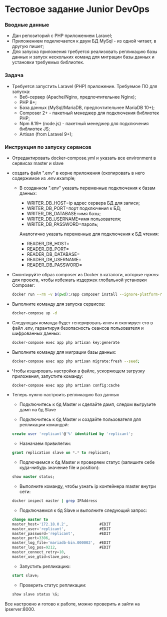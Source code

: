 # Тестовое задание Junior DevOps

### Вводные данные
*	Дан репозиторий с PHP приложением Laravel;
*	Приложением подключается к двум БД MySql - из одной читает, в другую пишет;
*   Для запуска приложения требуется реализовать репликацию базы данных и запуск нескольких команд для миграции базы данных и установки требуемых библиотек.


### Задача
* Требуется запустить Laravel (PHP) приложение. Требуемое ПО для запуска:
    * Веб-сервер (Apache/Nginx, предпочтительнее Nginx);
    * PHP 8+;
    * База данных (MySql/MariaDB, предпочтительнее MariaDB 10+);
    * Composer 2+ - пакетный менеджер для подключения библиотек PHP;
    * Npm 8.19+ (node.js) - пакетный менеджер для подключения библиотек JS;
    * Artisan (from Laravel 9+);
    
### Инструкция по запуску сервисов
* Отредактировать docker-compose.yml и указать все environment в сервисах master и slave
* создать файл ".env" в корне приложения (скопировать в него содержимое из .env.example;
    * В созданном ".env" указать переменные подключения к базам данных:
        * WRITER_DB_HOST=ip адрес сервера БД для записи;
        * WRITER_DB_PORT=порт подключения к БД;
        * WRITER_DB_DATABASE=имя базы;
        * WRITER_DB_USERNAME=имя пользователя;
        * WRITER_DB_PASSWORD=пароль;

        Аналогично указать переменные для подключения к БД чтения:
        * READER_DB_HOST=
        * READER_DB_PORT=
        * READER_DB_DATABASE=
        * READER_DB_USERNAME=
        * READER_DB_PASSWORD=
   
* Cмонтируйте образ composer из Docker в каталоги, которые нужны для проекта, чтобы избежать издержек глобальной установки Composer:

    ```Bash 
    docker run --rm -v $(pwd):/app composer install --ignore-platform-reqs
    ```
* Выполните команду для запуска сервисов:

    ```Bash
    docker-compose up -d
    ```

* Следующая команда будет генерировать ключ и скопирует его в файл .env, гарантируя безопасность сеансов пользователя и шифрованных данных:

    ```Bash
    docker-compose exec app php artisan key:generate
    ```
       
* Выполните команду для миграции базы данных:

    ```Bash
    docker-compose exec app php artisan migrate:fresh --seed;
    ```

* Чтобы кэшировать настройки в файле, ускоряющем загрузку приложения, запустите команду:

    ```Bash
    docker-compose exec app php artisan config:cache
    ```
* Теперь нужно настроить репликацию баз данных
    * Подключитесь к бд Master и сделайте дамп, следом выгрузите дамп на бд Slave
    
    * Подключитесь к бд Master и создайте пользователя для репликации командой:
    
    ```SQL
    create user 'replicant'@'%' identified by 'replicant';
    ```
    * Назначаем привилегии:
    
    ```SQL
    grant replication slave on *.* to replicant;
    ```
    
    * Подлючаемся к бд Master и проверяем статус (запишите себе куда-нибудь значение file и position):
    
    ```SQL
    show master status;
    ```
    * Выполните команду, чтобы узнать ip контейнера master внутри сети:
    ```Bash
    docker inspect master | grep IPAddress
    ```
    
    * Подключаемся к бд Slave и выполните следующий запрос:
    
    ```SQL
    change master to     
    master_host='172.18.0.2',              #EDIT    
    master_user='replicant',               #EDIT   
    master_password='replicant',           #EDIT    
    master_port=3306,     
    master_log_file='mariadb-bin.000002',  #EDIT   
    master_log_pos=9212,                   #EDIT
    master_connect_retry=10,     
    master_use_gtid=slave_pos;
    ```
    * Запустить репликацию:
    
    ```SQL
    start slave; 
    ```
    * Проверить статус репликации:
    
    ```SQL
    show slave status \G;
    ```
Все настроено и готово к работе, можно проверить и зайти на ipserver:8000.
